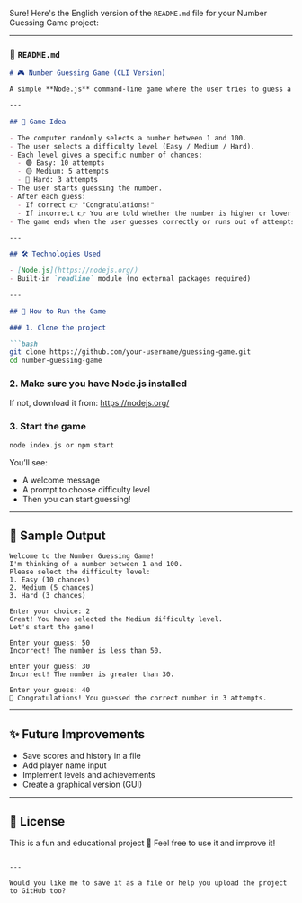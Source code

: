 Sure! Here's the English version of the `README.md` file for your Number Guessing Game project:

---

### 📁 `README.md`

```markdown
# 🎮 Number Guessing Game (CLI Version)

A simple **Node.js** command-line game where the user tries to guess a randomly generated number between 1 and 100. The player has a limited number of attempts based on the selected difficulty level.

---

## 📌 Game Idea

- The computer randomly selects a number between 1 and 100.
- The user selects a difficulty level (Easy / Medium / Hard).
- Each level gives a specific number of chances:
  - 🟢 Easy: 10 attempts
  - 🟡 Medium: 5 attempts
  - 🔴 Hard: 3 attempts
- The user starts guessing the number.
- After each guess:
  - If correct 👉 "Congratulations!"
  - If incorrect 👉 You are told whether the number is higher or lower.
- The game ends when the user guesses correctly or runs out of attempts.

---

## 🛠️ Technologies Used

- [Node.js](https://nodejs.org/)
- Built-in `readline` module (no external packages required)

---

## 🚀 How to Run the Game

### 1. Clone the project

```bash
git clone https://github.com/your-username/guessing-game.git
cd number-guessing-game
```

### 2. Make sure you have Node.js installed

If not, download it from: https://nodejs.org/

### 3. Start the game

```bash
node index.js or npm start
```

You’ll see:

- A welcome message
- A prompt to choose difficulty level
- Then you can start guessing!

---

## 🧠 Sample Output

```text
Welcome to the Number Guessing Game!
I'm thinking of a number between 1 and 100.
Please select the difficulty level:
1. Easy (10 chances)
2. Medium (5 chances)
3. Hard (3 chances)

Enter your choice: 2
Great! You have selected the Medium difficulty level.
Let's start the game!

Enter your guess: 50
Incorrect! The number is less than 50.

Enter your guess: 30
Incorrect! The number is greater than 30.

Enter your guess: 40
🎉 Congratulations! You guessed the correct number in 3 attempts.
```

---

## ✨ Future Improvements

- Save scores and history in a file
- Add player name input
- Implement levels and achievements
- Create a graphical version (GUI)

---

## 📄 License

This is a fun and educational project 💙 Feel free to use it and improve it!
```

---

Would you like me to save it as a file or help you upload the project to GitHub too?